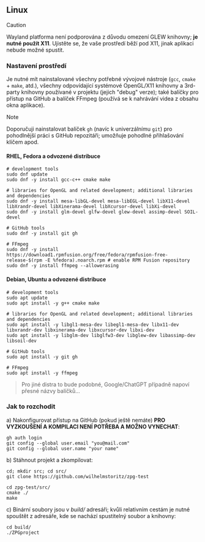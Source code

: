 ## Linux
> [!CAUTION]
> Wayland platforma není podporována z důvodu omezení GLEW knihovny; **je nutné použít X11**. Ujistěte se, že vaše prostředí běží pod X11, jinak aplikaci nebude možné spustit.

### Nastavení prostředí
Je nutné mít nainstalované všechny potřebné vývojové nástroje (```gcc```, ```cmake``` + ```make```, atd.), všechny odpovídající systémové OpenGL/X11 knihovny a 3rd-party knihovny používané v projektu (jejich "debug" verze); také balíčky pro přístup na GitHub a balíček FFmpeg (používá se k nahrávání videa z obsahu okna aplikace).

> [!NOTE]
> Doporučuji nainstalovat balíček ```gh``` (navíc k univerzálnímu ```git```) pro pohodlnější práci s GitHub repozitáři; umožňuje pohodlné přihlašování klíčem apod.

#### RHEL, Fedora a odvozené distribuce
```
# development tools
sudo dnf update
sudo dnf -y install gcc-c++ cmake make

# libraries for OpenGL and related development; additional libraries and dependencies
sudo dnf -y install mesa-libGL-devel mesa-libEGL-devel libX11-devel libXrandr-devel libXinerama-devel libXcursor-devel libXi-devel
sudo dnf -y install glm-devel glfw-devel glew-devel assimp-devel SOIL-devel

# GitHub tools
sudo dnf -y install git gh

# FFmpeg
sudo dnf -y install https://download1.rpmfusion.org/free/fedora/rpmfusion-free-release-$(rpm -E %fedora).noarch.rpm # enable RPM Fusion repository
sudo dnf -y install ffmpeg --allowerasing
```

#### Debian, Ubuntu a odvozené distribuce
```
# development tools
sudo apt update
sudo apt install -y g++ cmake make

# libraries for OpenGL and related development; additional libraries and dependencies
sudo apt install -y libgl1-mesa-dev libegl1-mesa-dev libx11-dev libxrandr-dev libxinerama-dev libxcursor-dev libxi-dev
sudo apt install -y libglm-dev libglfw3-dev libglew-dev libassimp-dev libsoil-dev

# GitHub tools
sudo apt install -y git gh

# FFmpeg
sudo apt install -y ffmpeg
```

> Pro jiné distra to bude podobné, Google/ChatGPT případně napoví přesné názvy balíčků...

### Jak to rozchodit
a) Nakonfigurovat přístup na GitHub (pokud ještě nemáte) **PRO VYZKOUŠENÍ A KOMPILACI NENÍ POTŘEBA A MOŽNO VYNECHAT**:
```
gh auth login
git config --global user.email "you@mail.com"
git config --global user.name "your name"
```

b) Stáhnout projekt a zkompilovat:
```
cd; mkdir src; cd src/
git clone https://github.com/wilhelmstoritz/zpg-test

cd zpg-test/src/
cmake ./
make
```

c) Binární soubory jsou v _build/_ adresáři; kvůli relativním cestám je nutné spouštět z adresáře, kde se nachází spustitelný soubor a knihovny:
```
cd build/
./ZPGproject
```
